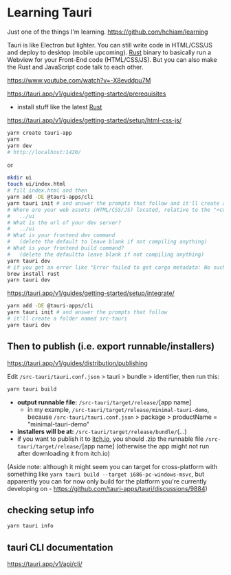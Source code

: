 # Learning Tauri

Just one of the things I'm learning. <https://github.com/hchiam/learning>

Tauri is like Electron but lighter. You can still write code in HTML/CSS/JS and deploy to desktop (mobile upcoming). [Rust](https://github.com/hchiam/learning-rust) binary to basically run a Webview for your Front-End code (HTML/CSS/JS). But you can also make the Rust and JavaScript code talk to each other.

<https://www.youtube.com/watch?v=-X8evddpu7M>

<https://tauri.app/v1/guides/getting-started/prerequisites>

- install stuff like the latest [Rust](https://github.com/hchiam/learning-rust)

<https://tauri.app/v1/guides/getting-started/setup/html-css-js/>

```sh
yarn create tauri-app
yarn
yarn dev
# http://localhost:1420/
```

or

```sh
mkdir ui
touch ui/index.html
# fill index.html and then
yarn add -DE @tauri-apps/cli
yarn tauri init # and answer the prompts that follow and it'll create a folder /src-tauri
# Where are your web assets (HTML/CSS/JS) located, relative to the "<current dir>/src-tauri/tauri.conf.json" file that will be created?
#   ../ui
# What is the url of your dev server?
#   ../ui
# What is your frontend dev command
#   (delete the default to leave blank if not compiling anything)
# What is your frontend build command?
#   (delete the defaultto leave blank if not compiling anything)
yarn tauri dev
# if you get an error like "Error failed to get cargo metadata: No such file or directory (os error 2)" you might need to (re-)install rust, which includes cargo:
brew install rust
yarn tauri dev
```

<https://tauri.app/v1/guides/getting-started/setup/integrate/>

```sh
yarn add -DE @tauri-apps/cli
yarn tauri init # and answer the prompts that follow
# it'll create a folder named src-tauri
yarn tauri dev
```

## Then to publish (i.e. export runnable/installers)

<https://tauri.app/v1/guides/distribution/publishing>

Edit `/src-tauri/tauri.conf.json` > tauri > bundle > identifier, then run this:

```sh
yarn tauri build
```

- **output runnable file:** `/src-tauri/target/release/`[app name]
  - in my example, `/src-tauri/target/release/minimal-tauri-demo`, because `/src-tauri/tauri.conf.json` > package > productName = "minimal-tauri-demo"
- **installers will be at:** `/src-tauri/target/release/bundle/`(...)
- if you want to publish it to [itch.io](https://itch.io/), you should .zip the runnable file `/src-tauri/target/release/`[app name] (otherwise the app might not run after downloading it from itch.io)

(Aside note: although it might seem you can target for cross-platform with something like `yarn tauri build --target i686-pc-windows-msvc`, but apparently you can for now only build for the platform you're currently developing on - <https://github.com/tauri-apps/tauri/discussions/9884>)

## checking setup info

```sh
yarn tauri info
```

## tauri CLI documentation

<https://tauri.app/v1/api/cli/>
